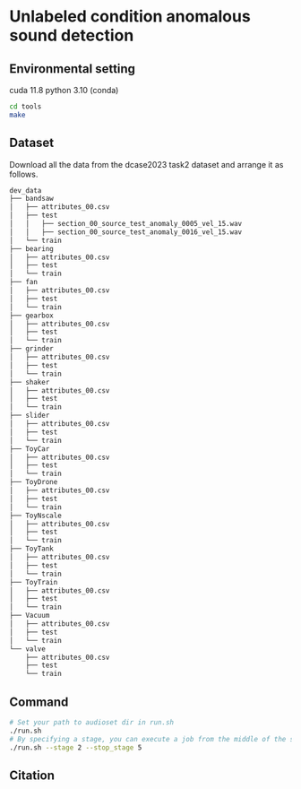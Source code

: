 # Unlabeled condition anomalous sound detection

## Environmental setting

cuda 11.8
python 3.10 (conda)

```bash
cd tools
make
```

## Dataset

Download all the data from the dcase2023 task2 dataset and arrange it as follows.

```bash
dev_data
├── bandsaw
│   ├── attributes_00.csv
│   ├── test
│   │   ├── section_00_source_test_anomaly_0005_vel_15.wav
│   │   ├── section_00_source_test_anomaly_0016_vel_15.wav
│   └── train
├── bearing
│   ├── attributes_00.csv
│   ├── test
│   └── train
├── fan
│   ├── attributes_00.csv
│   ├── test
│   └── train
├── gearbox
│   ├── attributes_00.csv
│   ├── test
│   └── train
├── grinder
│   ├── attributes_00.csv
│   ├── test
│   └── train
├── shaker
│   ├── attributes_00.csv
│   ├── test
│   └── train
├── slider
│   ├── attributes_00.csv
│   ├── test
│   └── train
├── ToyCar
│   ├── attributes_00.csv
│   ├── test
│   └── train
├── ToyDrone
│   ├── attributes_00.csv
│   ├── test
│   └── train
├── ToyNscale
│   ├── attributes_00.csv
│   ├── test
│   └── train
├── ToyTank
│   ├── attributes_00.csv
│   ├── test
│   └── train
├── ToyTrain
│   ├── attributes_00.csv
│   ├── test
│   └── train
├── Vacuum
│   ├── attributes_00.csv
│   ├── test
│   └── train
└── valve
    ├── attributes_00.csv
    ├── test
    └── train

```

## Command

```bash
# Set your path to audioset dir in run.sh
./run.sh
# By specifying a stage, you can execute a job from the middle of the stage.
./run.sh --stage 2 --stop_stage 5
```

## Citation
